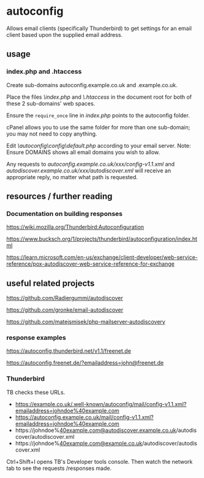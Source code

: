 # autoconfig

Allows email clients (specifically Thunderbird) to get settings for an email client based upon the supplied email address.

## usage

### index.php and .htaccess

Create sub-domains autoconfig.example.co.uk and .example.co.uk.

Place the files _\index.php_ and _\\.htaccess_ in the document root for both of these 2 sub-domains' web spaces.

Ensure the `require_once` line in _index.php_ points to the autoconfig folder.

cPanel allows you to use the same folder for more than one sub-domain; you may not need to copy anything.

Edit _\autoconfig\config\default.php_ according to your email server. Note: Ensure DOMAINS shows all email domains you wish to allow.

Any requests to 
_autoconfig.example.co.uk/xxx/config-v1.1.xml_ 
and 
_autodiscover.example.co.uk/xxx/autodiscover.xml_ 
will receive an appropriate reply, no matter what path is requested.

## resources / further reading

### Documentation on building responses

https://wiki.mozilla.org/Thunderbird:Autoconfiguration

https://www.bucksch.org/1/projects/thunderbird/autoconfiguration/index.html

https://learn.microsoft.com/en-us/exchange/client-developer/web-service-reference/pox-autodiscover-web-service-reference-for-exchange

## useful related projects

https://github.com/Radiergummi/autodiscover

https://github.com/gronke/email-autodiscover

https://github.com/matejsmisek/php-mailserver-autodiscovery

### response examples

https://autoconfig.thunderbird.net/v1.1/freenet.de

https://autoconfig.freenet.de/?emailaddress=john@freenet.de

### Thunderbird 

TB checks these URLs. 

- https://example.co.uk/.well-known/autoconfig/mail/config-v1.1.xml?emailaddress=johndoe%40example.com
- https://autoconfig.example.co.uk/mail/config-v1.1.xml?emailaddress=johndoe%40example.com
- https://johndoe%40example.com@autodiscover.example.co.uk/autodiscover/autodiscover.xml
- https://johndoe%40example.com@example.co.uk/autodiscover/autodiscover.xml

Ctrl+Shift+I opens TB's Developer tools console. Then watch the network tab to see the requests  /responses made.
